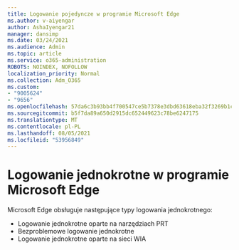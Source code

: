 ```yaml
---
title: Logowanie pojedyncze w programie Microsoft Edge
ms.author: v-aiyengar
author: AshaIyengar21
manager: dansimp
ms.date: 03/24/2021
ms.audience: Admin
ms.topic: article
ms.service: o365-administration
ROBOTS: NOINDEX, NOFOLLOW
localization_priority: Normal
ms.collection: Adm_O365
ms.custom:
- "9005624"
- "9656"
ms.openlocfilehash: 57da6c3b93bb4f700547ce5b7378e3dbd63618eba32f3269b1caf8e356357cb5
ms.sourcegitcommit: b5f7da89a650d2915dc652449623c78be6247175
ms.translationtype: MT
ms.contentlocale: pl-PL
ms.lasthandoff: 08/05/2021
ms.locfileid: "53956849"
---
```

# <a name="single-sign-on-sso-in-microsoft-edge"></a>Logowanie jednokrotne w programie Microsoft Edge

Microsoft Edge obsługuje następujące typy logowania jednokrotnego:
- Logowanie jednokrotne oparte na narzędziach PRT
- Bezproblemowe logowanie jednokrotne
- Logowanie jednokrotne oparte na sieci WIA
